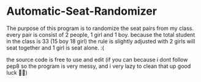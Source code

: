 # Automatic-Seat-Randomizer

The purpose of this program is to randomize the seat pairs from my class. every pair is consist of 2 people, 1 girl and 1 boy.
because the total student in the class is 33 (15 boy 18 girl) the rule is slightly adjusted with 2 girls will seat together and 1 girl is seat alone. :(

the source code is free to use and edit (if you can because i dont follow pep8 so the program is very messy, and i very lazy to clean that up good luck 🙏🙏)
